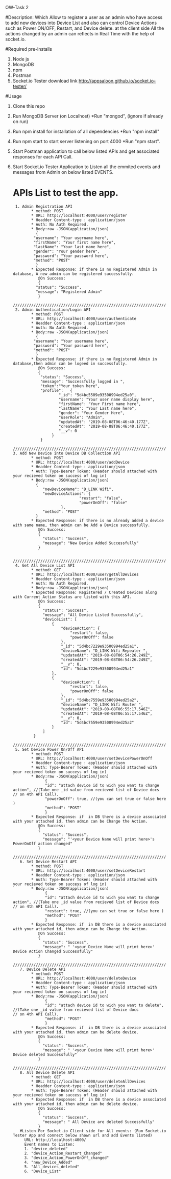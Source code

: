 OW-Task 2

#Description:
Which Allow to register a user as an admin who have access to add new devices into Device List and also can control Device Actions such as Power ON/OFF, Restart, and Device delete. at the client side All the actions changed by an admin can reflects in Real Time with the help of socket.io.

#Required pre-Installs 
1. Node js
2. MongoDB
3. npm
4. Postman
5. Socket.io Tester download link http://appsaloon.github.io/socket.io-tester/

#Usage
1. Clone this repo 
2. Run MongoDB Server (on Localhost)  *Run "mongod", (ignore if already on run)
3. Run npm install for installation of all dependencies *Run "npm install" 
4. Run npm start to start server listening on port 4000 *Run "npm start".
5. Start Postman application to call below listed APIs and get associated responses for each API Call.
6. Start Socket.io Tester Application to Listen all the emmited events and messages from Admin on below listed EVENTS. 

    # APIs List to test the app.
        1. Admin Registration API
               * method: POST
               * URL: http://localhost:4000/user/register
               * Headder Content-type : application/json
               * Auth: No Auth Required.
               * Body:raw -JSON(application/json)
                 {
                "username": "Your username here",
                "firstName": "Your first name here",
                "lastName": "Your last name here",
                "gender": "Your gender here",
                "password": "Your password here",
                "method": "POST"
                 } 
               * Expected Response: if there is no Registered Admin in database, A new admin can be registered successfully.  
                  @On Success:
                  {
                 "status": "Success",
                 "message": "Registered Admin"
                  }
        //////////////////////////////////////////////////////////////////////////////////////////////////////////////////////         
        2. Admin Authentication/Login API
               * method: POST
               * URL: http://localhost:4000/user/authenticate
               * Headder Content-type : application/json
               * Auth: No Auth Required.
               * Body:raw -JSON(application/json)
                 {
                "username": "Your username here",
                "password": "Your password here",
                "method": "POST"
                 } 
               * Expected Response: if there is no Registered Admin in database,then admin can be logeed in successfully.  
                  @On Success:
                  {
                   "status": "Success",
                   "message": "Successfully logged in ",
                   "token":"Your token here",
                   "profile":   {
                           "_id": "5d4bc5509e93500994ed25a0",
                           "username": "Your user name display here",
                           "firstName": "Your First name here",
                           "lastName": "Your Last name here",
                           "gender": "Your Gender Here",
                           "userRole": "Admin",
                           "updatedAt": "2019-08-08T06:46:40.177Z",
                           "createdAt": "2019-08-08T06:46:40.177Z",
                           "__v": 0
                        }
                   }
        //////////////////////////////////////////////////////////////////////////////////////////////////////////////////////                   3. Add New Device into Device DB Collection API
               * method: POST
               * URL: http://localhost:4000/user/addDevice
               * Headder Content-type : application/json
               * Auth: Type-Bearer Token: (Header should attached with your recieved token on success of log in)
               * Body:raw -JSON(application/json)
                 {
                    "newDeviceName": "D_LINK Wifi",
                    "newDeviceActions": {
                                    "restart": "false",
                                    "powerOnOff": "false"
                            },
                    "method": "POST"
                 }
               * Expected Response: if there is no already added a device with same name, then admin can be Add a Device successfully.  
                  @On Success:
                  {
                    "status": "Success",
                    "message": "New Device Added Successfully"
                  }
                   
        //////////////////////////////////////////////////////////////////////////////////////////////////////////////////////
        4. Get All Device List API
               * method: GET
               * URL: http://localhost:4000/user/getAllDevices
               * Headder Content-type : application/json
               * Auth: No Auth Required.
               * Body:raw -JSON(application/json)
               * Expected Response: Registered / Created Devices along with Current Action Status are listed with this API.  
                  @On Success:      
                  {
                    "status": "Success",
                    "message": "All Device Listed Successfully",
                    "deviceList": [
                        {
                            "deviceAction": {
                                "restart": false,
                                "powerOnOff": false
                            },
                            "_id": "5d4bc7229e93500994ed25a1",
                            "deviceName": "D_LINK Wifi Repeater ",
                            "updatedAt": "2019-08-08T06:54:26.249Z",
                            "createdAt": "2019-08-08T06:54:26.249Z",
                            "__v": 0,
                            "id": "5d4bc7229e93500994ed25a1"
                        },
                        {
                            "deviceAction": {
                                "restart": false,
                                "powerOnOff": false
                            },
                            "_id": "5d4bc7559e93500994ed25a2",
                            "deviceName": "D_LINK Wifi Router ",
                            "updatedAt": "2019-08-08T06:55:17.546Z",
                            "createdAt": "2019-08-08T06:55:17.546Z",
                            "__v": 0,
                            "id": "5d4bc7559e93500994ed25a2"
                        }
                    ]
                }
        /////////////////////////////////////////////////////////////////////////////////////////////////////////////////        
        5. Set Device Power On/Off API
               * method: POST
               * URL: http://localhost:4000/user/setDevicePowerOnOff
               * Headder Content-type : application/json
               * Auth: Type-Bearer Token: (Header should attached with your recieved token on success of log in)
               * Body:raw -JSON(application/json)
                     {
                     "id": "attach device id to wich you want to change action", //(Take one _id value from recieved list of Device docs                                                                                  // on 4th API Call).   
                     "powerOnOff": true, //(you can set true or false here )
                     "method": "POST"
                     }
               * Expected Response: if  in DB there is a device associated with your attached id, then admin can be Change the Action.  
                  @On Success:
                  {
                    "status": "Success",
                    "message": "'<your Device Name will print here>'s PowerOnOff action changed"
                  }                   
          ////////////////////////////////////////////////////////////////////////////////////////////////////////////////       
          6. Set Device Restart API
               * method: POST
               * URL: http://localhost:4000/user/setDeviceRestart
               * Headder Content-type : application/json
               * Auth: Type-Bearer Token: (Header should attached with your recieved token on success of log in)
               * Body:raw -JSON(application/json)
                     {
                     "id": "attach device id to wich you want to change action", //(Take one _id value from recieved list of Device docs                                                                                  // on 4th API Call).   
                     "restart": true, //(you can set true or false here )
                     "method": "POST"
                     }
               * Expected Response: if  in DB there is a device associated with your attached id, then admin can be Change the Action.  
                  @On Success:
                  {
                    "status": "Success",
                    "message": " '<your Device Name will print here>' Device Action Changed Successfully"
                  }
          /////////////////////////////////////////////////////////////////////////////////////////////////////////////////       
          7. Device Delete API
               * method: POST
               * URL: http://localhost:4000/user/deleteDevice
               * Headder Content-type : application/json
               * Auth: Type-Bearer Token: (Header should attached with your recieved token on success of log in)
               * Body:raw -JSON(application/json)
                     {
                     "id": "attach device id to wich you want to delete", //(Take one _id value from recieved list of Device docs                                                                                  // on 4th API Call).   
                     "method": "POST"
                     }
               * Expected Response: if  in DB there is a device associated with your attached id, then admin can be delete device.  
                  @On Success:
                  {
                    "status": "Success",
                    "message": " '<your Device Name will print here>' Device deleted Successfully"
                  }   
          /////////////////////////////////////////////////////////////////////////////////////////////////////////////////       
          8. All Device Delete API
               * method: GET
               * URL: http://localhost:4000/user/deleteAllDevices
               * Headder Content-type : application/json
               * Auth: Type-Bearer Token: (Header should attached with your recieved token on success of log in)
               * Expected Response: if  in DB there is a device associated with your attached id, then admin can be delete device.  
                  @On Success:
                  {
                    "status": "Success",
                    "message": " All Device are deleted Successfully"
                  }           
          #Listen For Socket.io Client side for All events: (Run Socket.io Tester App and connect below shown url and add Events listed)
            URL: http://localhost:4000/
            Event names to Listen:
            1. "device_deleted"
            2. "device_Action_Restart_Changed"
            3. "device_Action_PowerOnOff_changed"
            4. "new_Device_Added"
            5. "All_devices_deleted"
            6. "Device_List"
